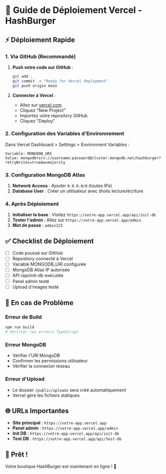 # 🚀 Guide de Déploiement Vercel - HashBurger

## ⚡ Déploiement Rapide

### 1. Via GitHub (Recommandé)

1. **Push votre code sur GitHub** :
   ```bash
   git add .
   git commit -m "Ready for Vercel deployment"
   git push origin main
   ```

2. **Connecter à Vercel** :
   - Allez sur [vercel.com](https://vercel.com)
   - Cliquez "New Project"
   - Importez votre repository GitHub
   - Cliquez "Deploy"

### 2. Configuration des Variables d'Environnement

Dans Vercel Dashboard > Settings > Environment Variables :

```
Variable: MONGODB_URI
Value: mongodb+srv://username:password@cluster.mongodb.net/hashburger?retryWrites=true&w=majority
```

### 3. Configuration MongoDB Atlas

1. **Network Access** : Ajouter `0.0.0.0/0` (toutes IPs)
2. **Database User** : Créer un utilisateur avec droits lecture/écriture

### 4. Après Déploiement

1. **Initialiser la base** : Visitez `https://votre-app.vercel.app/api/init-db`
2. **Tester l'admin** : Allez sur `https://votre-app.vercel.app/admin`
3. **Mot de passe** : `admin123`

## ✅ Checklist de Déploiement

- [ ] Code poussé sur GitHub
- [ ] Repository connecté à Vercel
- [ ] Variable MONGODB_URI configurée
- [ ] MongoDB Atlas IP autorisée
- [ ] API /api/init-db exécutée
- [ ] Panel admin testé
- [ ] Upload d'images testé

## 🔧 En cas de Problème

### Erreur de Build
```bash
npm run build
# Vérifier les erreurs TypeScript
```

### Erreur MongoDB
- Vérifier l'URI MongoDB
- Confirmer les permissions utilisateur
- Vérifier la connexion réseau

### Erreur d'Upload
- Le dossier `/public/uploads` sera créé automatiquement
- Vercel gère les fichiers statiques

## 🌐 URLs Importantes

- **Site principal** : `https://votre-app.vercel.app`
- **Panel admin** : `https://votre-app.vercel.app/admin`
- **Init DB** : `https://votre-app.vercel.app/api/init-db`
- **Test DB** : `https://votre-app.vercel.app/api/test-db`

## 🎯 Prêt !

Votre boutique HashBurger est maintenant en ligne ! 🍃